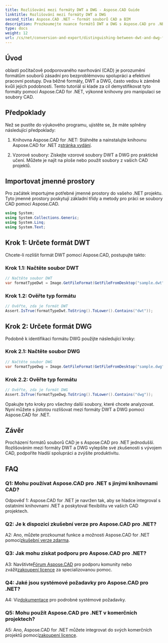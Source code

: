 ```yaml
---
title: Rozlišování mezi formáty DWT a DWG - Aspose.CAD Guide
linktitle: Rozlišování mezi formáty DWT a DWG
second_title: Aspose.CAD .NET – formát souborů CAD a BIM
description: Prozkoumejte nuance formátů DWT a DWG s Aspose.CAD pro .NET. Rozlišujte mezi těmito typy souborů CAD bez námahy.
type: docs
weight: 12
url: /cs/net/conversion-and-export/distinguishing-between-dwt-and-dwg-formats/
---
```

## Úvod

oblasti počítačově podporovaného navrhování (CAD) je porozumění formátům souborů zásadní pro bezproblémovou spolupráci a efektivní pracovní postupy. Dva běžné formáty, DWT a DWG, často vedou k záměně kvůli jejich podobnosti. Tento tutoriál si klade za cíl demystifikovat tyto formáty pomocí Aspose.CAD for .NET, výkonné knihovny pro manipulaci se soubory CAD.

## Předpoklady

Než se pustíte do výukového programu, ujistěte se, že máte splněny následující předpoklady:

1.  Knihovna Aspose.CAD for .NET: Stáhněte a nainstalujte knihovnu Aspose.CAD for .NET z[stránka vydání](https://releases.aspose.com/cad/net/).

2. Vzorové soubory: Získejte vzorové soubory DWT a DWG pro praktické učení. Můžete je najít na ploše nebo použít soubory z vašich CAD projektů.

## Importovat jmenné prostory

Pro začátek importujme potřebné jmenné prostory do vašeho .NET projektu. Tyto jmenné prostory poskytují základní třídy a metody pro práci se soubory CAD pomocí Aspose.CAD.

```csharp
using System;
using System.Collections.Generic;
using System.Linq;
using System.Text;
```

## Krok 1: Určete formát DWT

Chcete-li rozlišit formát DWT pomocí Aspose.CAD, postupujte takto:

### Krok 1.1: Načtěte soubor DWT

```csharp
// Načtěte soubor DWT
var formatTypeDwt = Image.GetFileFormat(GetFileFromDesktop("sample.dwt"));
```

### Krok 1.2: Ověřte typ formátu

```csharp
// Ověřte, zda je formát DWT
Assert.IsTrue(formatTypeDwt.ToString().ToLower().Contains("dwt"));
```

## Krok 2: Určete formát DWG

Podobně k identifikaci formátu DWG použijte následující kroky:

### Krok 2.1: Načtěte soubor DWG

```csharp
// Načtěte soubor DWG
var formatTypeDwg = Image.GetFileFormat(GetFileFromDesktop("sample.dwg"));
```

### Krok 2.2: Ověřte typ formátu

```csharp
// Ověřte, zda je formát DWG
Assert.IsTrue(formatTypeDwg.ToString().ToLower().Contains("dwg"));
```

Opakujte tyto kroky pro všechny další soubory, které chcete analyzovat. Nyní můžete s jistotou rozlišovat mezi formáty DWT a DWG pomocí Aspose.CAD for .NET.

## Závěr

Procházení formátů souborů CAD je s Aspose.CAD pro .NET jednodušší. Rozlišováním mezi formáty DWT a DWG vylepšíte své zkušenosti s vývojem CAD, podpoříte hladší spolupráci a zvýšíte produktivitu.

## FAQ

### Q1: Mohu používat Aspose.CAD pro .NET s jinými knihovnami CAD?

Odpověď 1: Aspose.CAD for .NET je navržen tak, aby se hladce integroval s ostatními knihovnami .NET a poskytoval flexibilitu ve vašich CAD projektech.

### Q2: Je k dispozici zkušební verze pro Aspose.CAD pro .NET?

 A2: Ano, můžete prozkoumat funkce a možnosti Aspose.CAD for .NET pomocí[zkušební verze zdarma](https://releases.aspose.com/).

### Q3: Jak mohu získat podporu pro Aspose.CAD pro .NET?

 A3: Navštivte[Fórum Aspose.CAD](https://forum.aspose.com/c/cad/19) pro podporu komunity nebo zvážit[zakoupení licence](https://purchase.aspose.com/buy) za specializovanou pomoc.

### Q4: Jaké jsou systémové požadavky pro Aspose.CAD pro .NET?

 A4: Viz[dokumentace](https://reference.aspose.com/cad/net/) pro podrobné systémové požadavky.

### Q5: Mohu použít Aspose.CAD pro .NET v komerčních projektech?

 A5: Ano, Aspose.CAD for .NET můžete integrovat do svých komerčních projektů pomocí[zakoupení licence](https://purchase.aspose.com/buy).